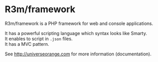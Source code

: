 # R3m/framework

R3m/framework is a PHP framework for web and console applications.  

It has a powerful scripting language which syntax looks like Smarty.  
It enables to script in `.json` files.  
It has a MVC pattern.  

See http://universeorange.com for more information (documentation).